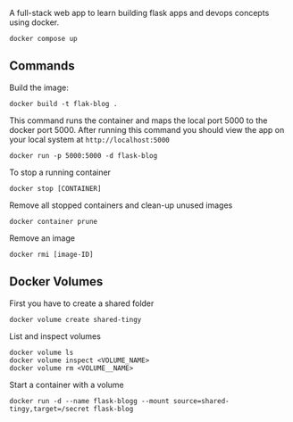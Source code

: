 A full-stack web app to learn building flask apps and devops concepts using docker.
```
docker compose up
```

## Commands
Build the image:
```
docker build -t flak-blog .
```

This command runs the container and maps the local port 5000 to the docker port 5000. After running this command you should view the app on your local system at `http://localhost:5000` 
```
docker run -p 5000:5000 -d flask-blog
```

To stop a running container
```
docker stop [CONTAINER]
```

Remove all stopped containers and clean-up unused images
```
docker container prune
```

Remove an image
```
docker rmi [image-ID]
```


## Docker Volumes
First you have to create a shared folder
```
docker volume create shared-tingy
```

List and inspect volumes
```
docker volume ls
docker volume inspect <VOLUME_NAME>
docker volume rm <VOLUME__NAME>
```


Start a container with a volume
```
docker run -d --name flask-blogg --mount source=shared-tingy,target=/secret flask-blog
```
